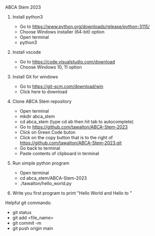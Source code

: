 ABCA Stem 2023

1. Install python3
    * Go to https://www.python.org/downloads/release/python-3115/
    * Choose Windows installer (64-bit) option
    * Open terminal
    * python3

2. Install vscode
    * Go to https://code.visualstudio.com/download
    * Choose Windows 10, 11 option

3. Install Git for windows
    * Go to https://git-scm.com/download/win
    * Click here to download

4. Clone ABCA Stem repository
    * Open terminal
    * mkdir abca_stem
    * cd abca_stem (type cd ab then hit tab to autocomplete)
    * Go to https://github.com/tawalton/ABCA-Stem-2023
    * Click on Green Code buton
    * Click on the copy button that is to the right of https://github.com/tawalton/ABCA-Stem-2023.git
    * Go back to terminal
    * Paste contents of clipboard in terminal

5. Run simple python program
    * Open terminal
    * cd abca_stem/ABCA-Stem-2023
    * ./tawalton/hello_world.py

6. Write you first program to print "Hello World and Hello to <name>"


Helpful git commands:
* git status
* git add <file_name>
* git commit -m <your message>
* git push origin main